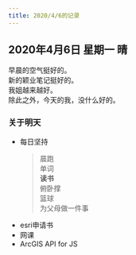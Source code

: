 ```yaml
---
title: 2020/4/6的记录
---
```

## 2020年4月6日 星期一 晴
早晨的空气挺好的。  
新的颖业笔记挺好的。  
我姐越来越好。  
除此之外，今天的我，没什么好的。  
### 关于明天
* 每日坚持
	> 晨跑  
	> 单词  
	> **读书**  
	> 俯卧撑  
	> 篮球  
	> 为父母做一件事
* esri申请书  
* 网课  
* ArcGIS API for JS  